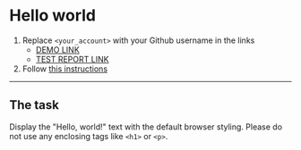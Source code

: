 # Hello world
1. Replace `<your_account>` with your Github username in the links
    - [DEMO LINK](https://sasha39612.github.io/layout_hello-world/) <br>
    - [TEST REPORT LINK](https://sasha39612.github.io/layout_hello-world/report/html_report/)
2. Follow [this instructions](https://mate-academy.github.io/layout_task-guideline/)
___

## The task 
Display the "Hello, world!" text with the default browser styling. Please do not 
use any enclosing tags like `<h1>` or `<p>`.
